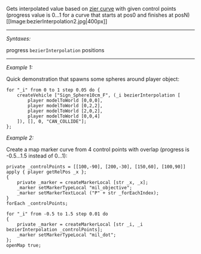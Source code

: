 Gets interpolated value based on [zier curve](https://en.wikipedia.org/wiki/Bézier_curve|Bé) with given control points (progress value is 0...1 for a curve that starts at pos0 and finishes at posN) <br>
[[Image:bezierInterpolation2.jpg|400px]]


---
*Syntaxes:*

progress `bezierInterpolation` positions

---
*Example 1:*

Quick demonstration that spawns some spheres around player object:

```sqf
for "_i" from 0 to 1 step 0.05 do {
	createVehicle ["Sign_Sphere10cm_F", (_i bezierInterpolation [
		player modelToWorld [0,0,0],
		player modelToWorld [0,2,2],
		player modelToWorld [2,0,2],
		player modelToWorld [0,0,4]
	]), [], 0, "CAN_COLLIDE"];
};
```

*Example 2:*

Create a map marker curve from 4 control points with overlap (progress is -0.5...1.5 instead of 0...1):

```sqf
private _controlPoints = [[100,-90], [200,-30], [150,60], [100,90]] apply { player getRelPos _x };
{
	private _marker = createMarkerLocal [str _x, _x];
	_marker setMarkerTypeLocal "mil_objective";
	_marker setMarkerTextLocal ("P" + str _forEachIndex);
}
forEach _controlPoints;

for "_i" from -0.5 to 1.5 step 0.01 do
{
	private _marker = createMarkerLocal [str _i, _i bezierInterpolation _controlPoints];
	_marker setMarkerTypeLocal "mil_dot";
};
openMap true;
```